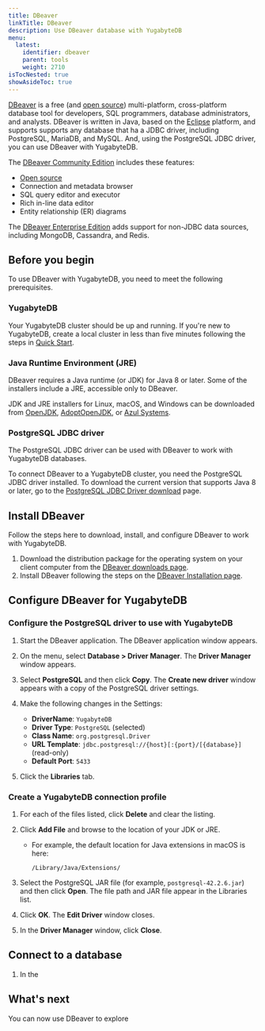 ```yaml
---
title: DBeaver
linkTitle: DBeaver
description: Use DBeaver database with YugabyteDB
menu:
  latest:
    identifier: dbeaver
    parent: tools
    weight: 2710
isTocNested: true
showAsideToc: true
---
```


[DBeaver](https://dbeaver.io/) is a free (and [open source](https://github.com/dbeaver/dbeaver)) multi-platform, cross-platform database tool for developers, SQL programmers, database administrators, and analysts. DBeaver is written in Java, based on the [Eclipse](https://www.eclipse.org/) platform, and supports supports any database that ha a JDBC driver, including PostgreSQL, MariaDB, and MySQL. And, using the PostgreSQL JDBC driver, you can use DBeaver with YugabyteDB.

The [DBeaver Community Edition](https://dbeaver.io/) includes these features:

- [Open source](https://github.com/dbeaver/dbeaver)
- Connection and metadata browser
- SQL query editor and executor
- Rich in-line data editor
- Entity relationship (ER) diagrams

The [DBeaver Enterprise Edition](https://dbeaver.com/) adds support for non-JDBC data sources, including MongoDB, Cassandra, and Redis.

## Before you begin

To use DBeaver with YugabyteDB, you need to meet the following prerequisites.

### YugabyteDB

Your YugabyteDB cluster should be up and running. If you're new to YugabyteDB, create a local cluster in less than five minutes following the steps in [Quick Start](../../../quick-start/install).

### Java Runtime Environment (JRE)

DBeaver requires a Java runtime (or JDK) for Java 8 or later. Some of the installers include a JRE, accessible only to DBeaver.

JDK and JRE installers for Linux, macOS, and Windows can be downloaded from [OpenJDK](http://jdk.java.net/), [AdoptOpenJDK](https://adoptopenjdk.net/), or [Azul Systems](https://www.azul.com/downloads/zulu-community/).

### PostgreSQL JDBC driver

The PostgreSQL JDBC driver can be used with DBeaver to work with YugabyteDB databases. 

To connect DBeaver to a YugabyteDB cluster, you need the PostgreSQL JDBC driver installed. To download the current version that supports Java 8 or later, go to the [PostgreSQL JDBC Driver download](https://jdbc.postgresql.org/download.html) page.

## Install DBeaver

Follow the steps here to download, install, and configure DBeaver to work with YugabyteDB.

1. Download the distribution package for the operating system on your client computer from the [DBeaver downloads page](https://dbeaver.io/download/).
2. Install DBeaver following the steps on the [DBeaver Installation page](https://github.com/dbeaver/dbeaver/wiki/Installation).

## Configure DBeaver for YugabyteDB

### Configure the PostgreSQL driver to use with YugabyteDB

1. Start the DBeaver application. The DBeaver application window appears.
2. On the menu, select **Database > Driver Manager**. The **Driver Manager** window appears.
3. Select **PostgreSQL** and then click **Copy**. The **Create new driver** window appears with a copy of the PostgreSQL driver settings.
4. Make the following changes in the Settings:

    - **DriverName**: `YugabyteDB`
    - **Driver Type**: `PostgreSQL` (selected)
    - **Class Name**: `org.postgresql.Driver`
    - **URL Template**: `jdbc.postgresql://{host}[:{port}/[{database}]` (read-only)
    - **Default Port**: `5433`

5. Click the **Libraries** tab.

### Create a YugabyteDB connection profile

1. For each of the files listed, click **Delete** and clear the listing.
2. Click **Add File** and browse to the location of your JDK or JRE.

    - For example, the default location for Java extensions in macOS is here:

        ```
        /Library/Java/Extensions/
        ```

3. Select the PostgreSQL JAR file (for example, `postgresql-42.2.6.jar`) and then click **Open**. The file path and JAR file appear in the Libraries list.
4. Click **OK**. The **Edit Driver** window closes.
5. In the **Driver Manager** window, click **Close**.

## Connect to a database

1. In the 

## What's next

You can now use DBeaver to explore 